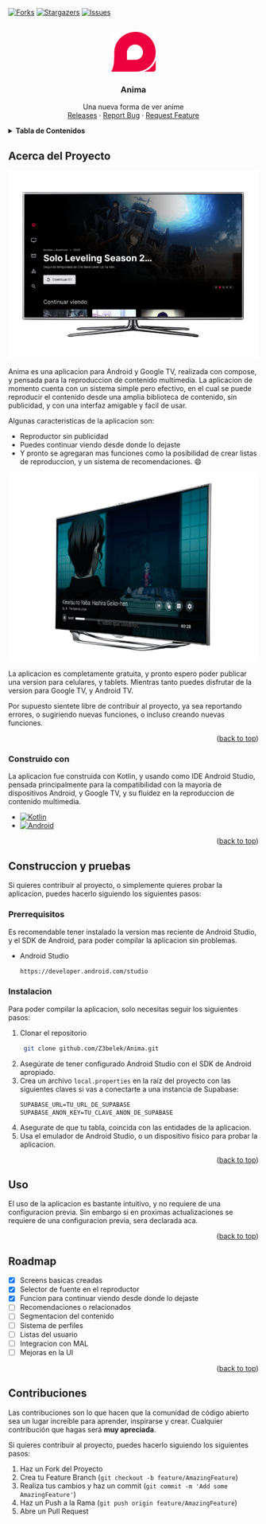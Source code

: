 <a id="readme-top"></a>

[![Forks][forks-shield]][forks-url]
[![Stargazers][stars-shield]][stars-url]
[![Issues][issues-shield]][issues-url]

<br />
<div align="center">
  <a href="https://github.com/Z3belek/Anima">
    <img src="logo.png" alt="Logo" width="90" height="80">
  </a>
  <h3 align="center">Anima</h3>
  <p align="center">
    Una nueva forma de ver anime
    <br />
    <a href="https://github.com/Z3belek/Anima/releases">Releases</a>
    &middot;
    <a href="https://github.com/Z3belek/Anima/issues/new?labels=bug&template=bug-report---.md">Report Bug</a>
    &middot;
    <a href="https://github.com/Z3belek/Anima/issues/new?labels=enhancement&template=feature-request---.md">Request Feature</a>
  </p>
</div>
<details>
  <summary><strong>Tabla de Contenidos</strong></summary>
  <ol>
    <li>
      <a href="#acerca-del-proyecto">Acerca del Proyecto</a>
      <ul>
        <li><a href="#construido-con">Construido con</a></li>
      </ul>
    </li>
    <li>
      <a href="#construccion-y-pruebas">Construccion y pruebas</a>
      <ul>
        <li><a href="#prerrequisitos">Prerrequisitos</a></li>
        <li><a href="#instalacion">Instalacion</a></li>
      </ul>
    </li>
    <li><a href="#uso">Uso</a></li>
    <li><a href="#roadmap">Roadmap</a></li>
    <li><a href="#contribuciones">Contribuciones</a></li>
  </ol>
</details>

## Acerca del Proyecto

[![Home Screen][app-screenshot-one]](https://example.com)

Anima es una aplicacion para Android y Google TV, realizada con compose, y pensada para la reproduccion de contenido multimedia. La aplicacion de momento cuenta con un sistema simple pero efectivo, en el cual se puede reproducir el contenido desde una amplia biblioteca de contenido, sin publicidad, y con una interfaz amigable y facil de usar.

Algunas caracteristicas de la aplicacion son:

- Reproductor sin publicidad
- Puedes continuar viendo desde donde lo dejaste
- Y pronto se agregaran mas funciones como la posibilidad de crear listas de reproduccion, y un sistema de recomendaciones. :smile:

[![Video Player Screen][app-screenshot-two]](https://example.com)

La aplicacion es completamente gratuita, y pronto espero poder publicar una version para celulares, y tablets. Mientras tanto puedes disfrutar de la version para Google TV, y Android TV.

Por supuesto sientete libre de contribuir al proyecto, ya sea reportando errores, o sugiriendo nuevas funciones, o incluso creando nuevas funciones.

<p align="right">(<a href="#readme-top">back to top</a>)</p>

### Construido con

La aplicacion fue construida con Kotlin, y usando como IDE Android Studio, pensada principalmente para la compatibilidad con la mayoria de dispositivos Android, y Google TV, y su fluidez en la reproduccion de contenido multimedia.

- [![Kotlin][Kotlin]][Kotlin-url]
- [![Android][Android]][Android-url]

<p align="right">(<a href="#readme-top">back to top</a>)</p>

## Construccion y pruebas

Si quieres contribuir al proyecto, o simplemente quieres probar la aplicacion, puedes hacerlo siguiendo los siguientes pasos:

### Prerrequisitos

Es recomendable tener instalado la version mas reciente de Android Studio, y el SDK de Android, para poder compilar la aplicacion sin problemas.

- Android Studio
  ```sh
  https://developer.android.com/studio
  ```

### Instalacion

Para poder compilar la aplicacion, solo necesitas seguir los siguientes pasos:

1. Clonar el repositorio
   ```sh
    git clone github.com/Z3belek/Anima.git
   ```
2. Asegúrate de tener configurado Android Studio con el SDK de Android apropiado.
3. Crea un archivo `local.properties` en la raíz del proyecto con las siguientes claves si vas a conectarte a una instancia de Supabase:
   ```properties
   SUPABASE_URL=TU_URL_DE_SUPABASE
   SUPABASE_ANON_KEY=TU_CLAVE_ANON_DE_SUPABASE
   ```
4. Asegurate de que tu tabla, coincida con las entidades de la aplicacion.
5. Usa el emulador de Android Studio, o un dispositivo fisico para probar la aplicacion.

<p align="right">(<a href="#readme-top">back to top</a>)</p>

## Uso

El uso de la aplicacion es bastante intuitivo, y no requiere de una configuracion previa. Sin embargo si en proximas actualizaciones se requiere de una configuracion previa, sera declarada aca.

<p align="right">(<a href="#readme-top">back to top</a>)</p>

## Roadmap

- [x] Screens basicas creadas
- [x] Selector de fuente en el reproductor
- [x] Funcion para continuar viendo desde donde lo dejaste
- [ ] Recomendaciones o relacionados
- [ ] Segmentacion del contenido
- [ ] Sistema de perfiles
- [ ] Listas del usuario
- [ ] Integracion con MAL
- [ ] Mejoras en la UI

<p align="right">(<a href="#readme-top">back to top</a>)</p>

## Contribuciones

Las contribuciones son lo que hacen que la comunidad de código abierto sea un lugar increíble para aprender, inspirarse y crear. Cualquier contribución que hagas será **muy apreciada**.

Si quieres contribuir al proyecto, puedes hacerlo siguiendo los siguientes pasos:

1. Haz un Fork del Proyecto
2. Crea tu Feature Branch (`git checkout -b feature/AmazingFeature`)
3. Realiza tus cambios y haz un commit (`git commit -m 'Add some AmazingFeature'`)
4. Haz un Push a la Rama (`git push origin feature/AmazingFeature`)
5. Abre un Pull Request

[forks-shield]: https://img.shields.io/github/forks/Z3belek/Anima.svg?style=for-the-badge
[forks-url]: https://github.com/Z3belek/Anima/network/members
[stars-shield]: https://img.shields.io/github/stars/Z3belek/Anima.svg?style=for-the-badge
[stars-url]: https://github.com/Z3belek/Best-README-Template/stargazers
[issues-shield]: https://img.shields.io/github/issues/Z3belek/Anima.svg?style=for-the-badge
[issues-url]: https://github.com/Z3belek/Anima/issues
[app-screenshot-one]: screenshot-one.png
[app-screenshot-two]: screenshot-two.png
[Kotlin]: https://img.shields.io/badge/Kotlin-7F52FF?style=for-the-badge&logo=Kotlin&logoColor=white
[Kotlin-url]: https://kotlinlang.org/
[Android]: https://img.shields.io/badge/android%20studio-3DDC84?style=for-the-badge&logo=android%20studio&logoColor=white
[Android-url]: https://developer.android.com/
